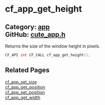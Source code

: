 [](../header.md ':include')

# cf_app_get_height

Category: [app](/api_reference?id=app)  
GitHub: [cute_app.h](https://github.com/RandyGaul/cute_framework/blob/master/include/cute_app.h)  
---

Returns the size of the window height in pixels.

```cpp
CF_API int CF_CALL cf_app_get_height();
```

## Related Pages

[cf_app_set_size](/app/cf_app_set_size.md)  
[cf_app_get_position](/app/cf_app_get_position.md)  
[cf_app_set_position](/app/cf_app_set_position.md)  
[cf_app_get_width](/app/cf_app_get_width.md)  
